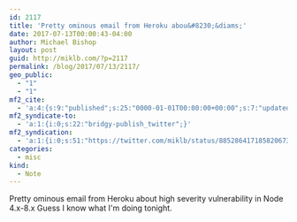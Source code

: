 ```yaml
---
id: 2117
title: 'Pretty ominous email from Heroku abou&#8230;&diams;'
date: 2017-07-13T00:00:43-04:00
author: Michael Bishop
layout: post
guid: http://miklb.com/?p=2117
permalink: /blog/2017/07/13/2117/
geo_public:
  - "1"
  - "1"
mf2_cite:
  - 'a:4:{s:9:"published";s:25:"0000-01-01T00:00:00+00:00";s:7:"updated";s:25:"0000-01-01T00:00:00+00:00";s:8:"category";a:1:{i:0;s:0:"";}s:6:"author";a:0:{}}'
mf2_syndicate-to:
  - 'a:1:{i:0;s:22:"bridgy-publish_twitter";}'
mf2_syndication:
  - 'a:1:{i:0;s:51:"https://twitter.com/miklb/status/885286417185820673";}'
categories:
  - misc
kind:
  - Note
---
```

Pretty ominous email from Heroku about high severity vulnerability in Node 4.x-8.x Guess I know what I'm doing tonight.